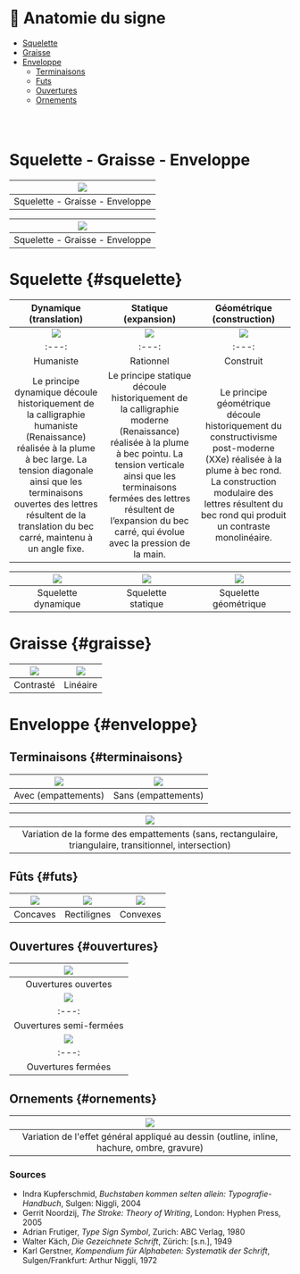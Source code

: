 # 🦴 Anatomie du signe

- [Squelette](#squelette)
- [Graisse](#graisse)
- [Enveloppe](#enveloppe)
  - [Terminaisons](#terminaisons)
  - [Futs](#futs)
  - [Ouvertures](#ouvertures)
  - [Ornements](#ornements)

  
### &nbsp;

# Squelette - Graisse - Enveloppe 

|![](links/1-Formes2.jpg) |
|:---:|
| Squelette - Graisse - Enveloppe | 

|![](links/1-Formes3.gif) |
|:---:|
| Squelette - Graisse - Enveloppe | 

# Squelette {#squelette}

|  Dynamique (translation)  |  Statique (expansion)  |  Géométrique (construction)  |
|:---:|:---:|:---:|
| ![](links/Typo_Parameters_02.jpg) | ![](links/Typo_Parameters_03.jpg) | ![](links/Typo_Parameters_04_alt.jpg) |
|:---:|:---:|:---:|
|  Humaniste  |  Rationnel  |  Construit  |
| Le principe dynamique découle historiquement de la calligraphie humaniste (Renaissance) réalisée à la plume à bec large. La tension diagonale ainsi que les terminaisons ouvertes des lettres résultent de la translation du bec carré, maintenu à un angle fixe.           | Le principe statique découle historiquement de la calligraphie moderne (Renaissance) réalisée à la plume à bec pointu. La tension verticale ainsi que les terminaisons fermées des lettres résultent de l’expansion du bec carré, qui évolue avec la pression de la main.           | Le principe géométrique découle historiquement du constructivisme post-moderne (XXe) réalisée à la plume à bec rond. La construction modulaire des lettres résultent du bec rond qui produit un contraste monolinéaire.           |

| ![](links/Typo_Parameters_05.jpg) | ![](links/Typo_Parameters_06.jpg) | ![](links/Typo_Parameters_07.jpg) |
|:---:|:---:|:---:|
| Squelette dynamique           | Squelette statique           | Squelette géométrique           |

# Graisse {#graisse}

| ![](links/Typo_Parameters_08.jpg) | ![](links/Typo_Parameters_09.jpg) |
|:---:|:---:|
| Contrasté           | Linéaire           |

# Enveloppe {#enveloppe}

## Terminaisons {#terminaisons}

| ![](links/Typo_Parameters_10.jpg) | ![](links/Typo_Parameters_11.jpg) |
|:---:|:---:|
| Avec (empattements)           | Sans (empattements)           |

| ![](links/Typo_Parameters_21.jpg) |
|:---:|
| Variation de la forme des empattements (sans, rectangulaire, triangulaire, transitionnel, intersection)           |

## Fûts {#futs}

| ![](links/Typo_Parameters_18.jpg) | ![](links/Typo_Parameters_19.jpg) | ![](links/Typo_Parameters_20.jpg) |
|:---:|:---:|:---:|
| Concaves           | Rectilignes           | Convexes           |

## Ouvertures {#ouvertures}

| ![](links/1-Formes25.jpg) |
|:---:|
| Ouvertures ouvertes          |
| ![](links/1-Formes26.jpg) |
|:---:|
| Ouvertures semi-fermées           |
| ![](links/1-Formes27.jpg) |
|:---:|
| Ouvertures fermées           |

## Ornements {#ornements}

| ![](links/Typo_Parameters_22.jpg) |
|:---:|
| Variation de l'effet général appliqué au dessin (outline, inline, hachure, ombre, gravure)           |

### Sources

- Indra Kupferschmid, *Buchstaben kommen selten allein: Typografie-Handbuch*, Sulgen: Niggli, 2004  
- Gerrit Noordzij, *The Stroke: Theory of Writing*, London: Hyphen Press, 2005  
- Adrian Frutiger, *Type Sign Symbol*, Zurich: ABC Verlag, 1980  
- Walter Käch, *Die Gezeichnete Schrift*, Zürich: [s.n.], 1949  
- Karl Gerstner, *Kompendium für Alphabeten: Systematik der Schrift*, Sulgen/Frankfurt: Arthur Niggli, 1972  
